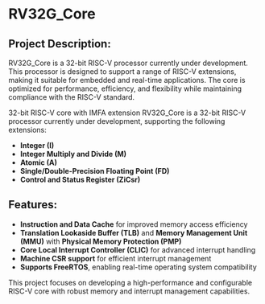 # **RV32G_Core**  
## **Project Description:**  
RV32G_Core is a 32-bit RISC-V processor currently under development. This processor is designed to support a range of RISC-V extensions, making it suitable for embedded and real-time applications. The core is optimized for performance, efficiency, and flexibility while maintaining compliance with the RISC-V standard.

32-bit RISC-V core with IMFA extension 
RV32G_Core is a 32-bit RISC-V processor currently under development, supporting the following extensions:  
- **Integer (I)**
- **Integer Multiply and Divide (M)**   
- **Atomic (A)**  
- **Single/Double-Precision Floating Point (FD)**  
- **Control and Status Register (ZiCsr)**  

## **Features:**  
- **Instruction and Data Cache** for improved memory access efficiency  
- **Translation Lookaside Buffer (TLB)** and **Memory Management Unit (MMU)** with **Physical Memory Protection (PMP)**  
- **Core Local Interrupt Controller (CLIC)** for advanced interrupt handling  
- **Machine CSR support** for efficient interrupt management  
- **Supports FreeRTOS**, enabling real-time operating system compatibility  

This project focuses on developing a high-performance and configurable RISC-V core with robust memory and interrupt management capabilities.

